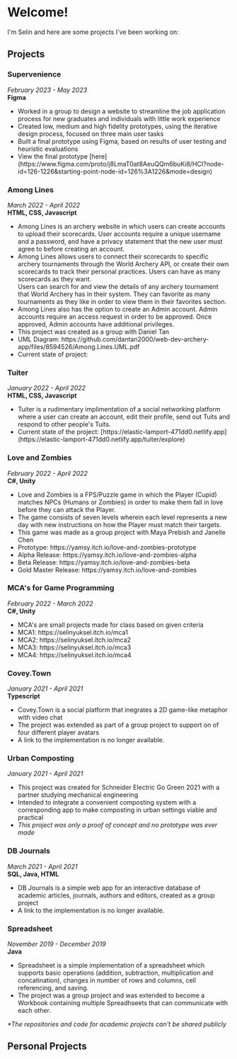 <h1>Welcome!</h1>

I'm Selin and here are some projects I've been working on:

<h2>Projects</h2>

<h3>Supervenience</h3>
<i>February 2023 - May 2023</i><br>
<b>Figma</b><br>
<ul>
  <li>
    Worked in a group to design a website to streamline the job application process for new graduates and individuals with little work experience
  </li>
  <li>
    Created low, medium and high fidelity prototypes, using the iterative design process, focused on three main user tasks  
  </li>
  <li>
   Built a final prototype using Figma, based on results of user testing and heuristic evaluations
  </li>
  <li>
    View the final prototype [here](https://www.figma.com/proto/j8LmaT0at8AeuQQm6buKi8/HCI?node-id=126-1226&starting-point-node-id=126%3A1226&mode=design)
  </li>
</ul>

<h3>Among Lines</h3>
<i>March 2022 - April 2022</i><br>
<b>HTML, CSS, Javascript</b><br>
<ul>
<li>
Among Lines is an archery website in which users can create accounts to upload their scorecards. User accounts require a unique username and a password, and have a privacy statement that the new user must agree to before creating an account. 
</li>
<li>
Among Lines allows users to connect their scorecards to specific archery tournaments through the World Archery API, or create their own scorecards to track their personal practices. Users can have as many scorecards as they want.
</li>
Users can search for and view the details of any archery tournament that World Archery has in their system. They can favorite as many tournaments as they like in order to view them in their favorites section.
<li>
Among Lines also has the option to create an Admin account. Admin accounts require an access request in order to be approved. Once approved, Admin accounts have additional privileges.
</li>
<li>
  This project was created as a group with Daniel Tan
</li>
<li>
UML Diagram: https://github.com/dantan2000/web-dev-archery-app/files/8594526/Among.Lines.UML.pdf
</li>
<li>
Current state of project:  
</li>
</ul>

<h3>Tuiter</h3>
<i>January 2022 - April 2022</i><br>
<b>HTML, CSS, Javascript</b><br>
<ul>
<li>
Tuiter is a rudimentary implimentation of a social networking platform where 
a user can create an account, edit their profile, send out Tuits and respond to other people's Tuits.
</li>
<li>
Current state of the project: [https://elastic-lamport-471dd0.netlify.app](https://elastic-lamport-471dd0.netlify.app/tuiter/explore)
</li>
</ul>


<h3>Love and Zombies</h3>
<i>February 2022 - April 2022</i><br>
<b>C#, Unity</b><br>
<ul>
<li>
Love and Zombies is a FPS/Puzzle game in which the Player (Cupid) matches 
NPCs (Humans or Zombies) in order to make them fall in love before they can attack the Player.
</li>
<li>
The game consists of seven levels wherein each level represents a new day with new instructions 
on how the Player must match their targets.
</li>
<li>
This game was made as a group project with Maya Prebish and Janelle Chen
</li>
<li>
  Prototype: https://yamsy.itch.io/love-and-zombies-prototype
</li>
<li>
  Alpha Release: https://yamsy.itch.io/love-and-zombies-alpha
</li>
<li>
  Beta Release: https://yamsy.itch.io/love-and-zombies-beta
</li>
<li>
  Gold Master Release: https://yamsy.itch.io/love-and-zombies    
</li>
</ul>

<h3>MCA's for Game Programming</h3>
<i>February 2022 - March 2022</i><br>
<b>C#, Unity</b><br>
<ul>
<li>
MCA's are small projects made for class based on given criteria
</li>
<li>
MCA1: https://selinyuksel.itch.io/mca1
</li>
<li>
MCA2: https://selinyuksel.itch.io/mca2
</li>
<li>
MCA3: https://selinyuksel.itch.io/mca3
</li>
<li>
MCA4: https://selinyuksel.itch.io/mca4
</li>
</ul>

<h3>Covey.Town</h3>
<i>January 2021 - April 2021</i><br>
<b>Typescript</b><br>
<ul>
<li>
Covey.Town is a social platform that inegrates a 2D game-like metaphor with video chat
</li>
<li>
The project was extended as part of a group project to support on of four different player avatars
</li>
<li>
A link to the implementation is no longer available.
</li>
</ul>

<h3>Urban Composting</h3>
<i>January 2021 - April 2021</i><br>
<ul>
<li>
This project was created for Schneider Electric Go Green 2021 with a partner studying mechanical engineering
</li>
<li>
Intended to integrate a convenient composting system with a corresponding app to make composting in urban settings viable 
and practical
</li>
<li>
<i>This project was only a proof of concept and no prototype was ever made</i>
</li>
</ul>

<h3>DB Journals</h3>
<i>March 2021 - April 2021</i><br>
<b>SQL, Java, HTML</b><br>
<ul>
<li>
DB Journals is a simple web app for an interactive database of academic articles, journals, authors and editors, created as a group project
</li>
<li>
A link to the implementation is no longer available.
</li>
</ul>

<h3>Spreadsheet</h3>
<i>November 2019 - December 2019</i><br>
<b>Java</b><br>
<ul>
<li>
Spreadsheet is a simple implementation of a spreadsheet which supports basic operations (addition, subtraction, 
multiplication and concatination), changes in number of rows and columns, cell referencing, and saving.
</li>
<li>
The project was a group project and was extended to become a Workbook containing multiple Spreadhseets that can communicate with each other.
</li>
</ul>

<i>*The repositories and code for academic projects can't be shared publicly</i>

<h2>Personal Projects</h2>


